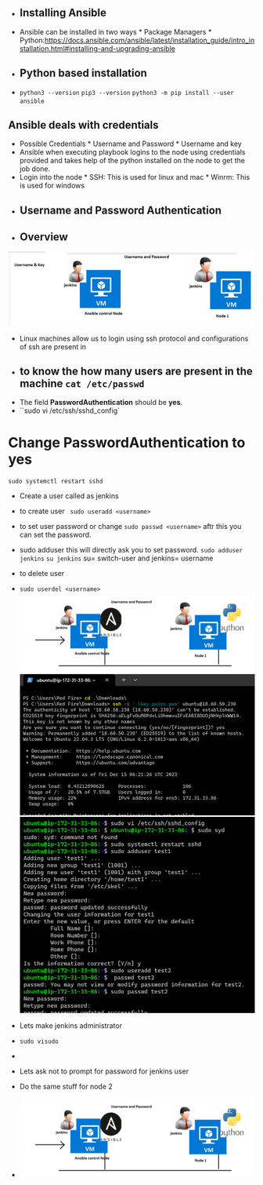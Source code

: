 * ## Installing Ansible
* Ansible can be installed in two ways
          * Package Managers
          * Python:https://docs.ansible.com/ansible/latest/installation_guide/intro_installation.html#installing-and-upgrading-ansible
* ## Python based installation
* `python3 --version`
  `pip3 --version`
  `python3 -m pip install --user ansible`
## Ansible deals with credentials
* Possible Credentials
       * Username and Password
       * Username and key
* Ansible when executing playbook logins to the node using credentials provided and takes help of the python installed on the node to get the job done.
* Login into the node
       * SSH: This is used for linux and mac
       * Winrm: This is used for windows
* ## Username and Password Authentication
* ## Overview
![preview](images/a19.png)
* Linux machines allow us to login using ssh protocol and configurations of ssh are present in 
* ## to know the how many users are present in the machine `cat /etc/passwd`
* The field __PasswordAuthentication__ should be __yes__.
* ``sudo vi /etc/ssh/sshd_config`
# Change PasswordAuthentication to yes
  ``sudo systemctl restart sshd``   
* Create a user called as jenkins 
* to create user 
  `` sudo useradd <username>``
* to set user password or change `sudo passwd <username>` aftr this you can set the password.
* sudo adduser <username> 
 this will directly ask you to set password.
`sudo adduser jenkins`
`su jenkins` su= switch-user and jenkins= username 
* to delete user 
* `sudo userdel <username>` 
![preview](images/a20.png)
![preview](images/a21.png)
![preview](images/a22.png)


* Lets make jenkins administrator
* `sudo visudo`
* 
* Lets ask not to prompt for password for jenkins user

* Do the same stuff for node 2 
* ![preview](images/a20.png) 